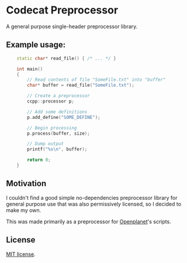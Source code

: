 # Codecat Preprocessor
A general purpose single-header preprocessor library.

## Example usage:
```cpp
	static char* read_file() { /* ... */ }

	int main()
	{
		// Read contents of file "SomeFile.txt" into "buffer"
		char* buffer = read_file("SomeFile.txt");

		// Create a preprocessor
		ccpp::processor p;

		// Add some definitions
		p.add_define("SOME_DEFINE");

		// Begin processing
		p.process(buffer, size);

		// Dump output
		printf("%s\n", buffer);

		return 0;
	}
```

## Motivation
I couldn't find a good simple no-dependencies preprocessor library for general purpose use that was also permissively licensed, so I decided to make my own.

This was made primarily as a preprocessor for [Openplanet](https://openplanet.nl/)'s scripts.

## License
[MIT license](License.txt).
